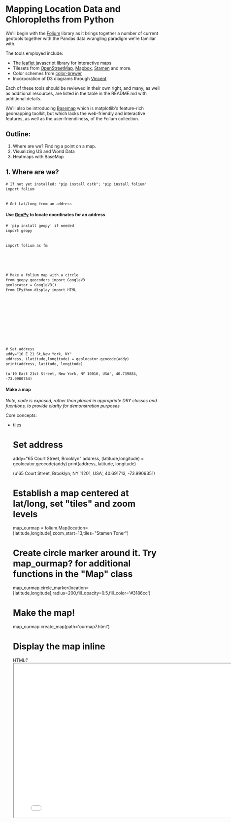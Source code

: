 
# Mapping Location Data and Chloropleths from Python

We'll begin with the [Folium](https://folium.readthedocs.org) library as it
brings together a number of current geotools together with the Pandas data
wrangling paradigm we're familiar with.

The tools employed include:
* The [leaflet](http://leafletjs.com/) javascript library for interactive maps
* Tilesets from [OpenStreetMap](openstreetmap.org),
[Mapbox](https://www.mapbox.com/), [Stamen](stamen.com) and more.
* Color schemes from [color-brewer](colorbrewer2.org)
* Incorporation of D3 diagrams through
[Vincent](http://vincent.readthedocs.org/en/latest/)

Each of these tools should be reviewed in their own right, and many, as well as
additional resources, are listed in the table in the README.md with additional
details.

We'll also be introducing [Basemap](http://matplotlib.org/basemap/) which is
matplotlib's feature-rich geomapping toolkit, but which lacks the web-friendly
and interactive features, as well as the user-friendliness, of the Folium
collection.

## Outline:
1. Where are we?  Finding a point on a map.
2. Visualizing US and World Data
3. Heatmaps with BaseMap

## 1. Where are we?


    # If not yet installed: "pip install dstk"; "pip install folium"
    import folium


    # Get Lat/Long from an address


#### Use [GeoPy](https://github.com/geopy/geopy) to locate coordinates for an address


    # 'pip install geopy' if needed
    import geopy


    import folium as fm


    


    # Make a folium map with a circle
    from geopy.geocoders import GoogleV3
    geolocator = GoogleV3()
    from IPython.display import HTML


    


    


    


    # Set address
    addy="10 E 21 St,New York, NY"
    address, (latitude,longitude) = geolocator.geocode(addy)
    print(address, latitude, longitude)

    (u'10 East 21st Street, New York, NY 10010, USA', 40.739884, -73.9900754)



    


    

#### Make a map
_Note, code is exposed, rather than placed in appropriate DRY classes and
fucntions, to provide clarity for demonstration purposes_

Core concepts:
* [tiles](http://wiki.openstreetmap.org/wiki/Tiles)


    


    # Set address
    addy="65 Court Street, Brooklyn"
    address, (latitude,longitude) = geolocator.geocode(addy)
    print(address, latitude, longitude)

    (u'65 Court Street, Brooklyn, NY 11201, USA', 40.691713, -73.9909351)



    # Establish a map centered at lat/long, set "tiles" and zoom levels
    map_ourmap = folium.Map(location=[latitude,longitude],zoom_start=13,tiles="Stamen Toner")
    
    # Create circle marker around it.  Try map_ourmap? for additional functions in the "Map" class
    map_ourmap.circle_marker(location=[latitude,longitude],radius=200,fill_opacity=0.5,fill_color='#3186cc')
    
    # Make the map!
    map_ourmap.create_map(path='ourmap7.html')
    
    # Display the map inline
    HTML('<iframe src=ourmap7.html width=800 height = 500><iframe>')




<iframe src=ourmap7.html width=800 height = 500><iframe>




    

## 2. Visualizing US and World Data -- Introduction to Chloropleths

#### Example: State Unemployment Data
Features: US States

Choropleth = Chloro (Area/Region) + Pleth (quantity)


    # Get state shapes and state data
    state_geo = r'data/us-states.json'
    state_unemployment = r'data/US_Unemployment_Oct2012.csv'
    import pandas as pd
    state_data = pd.read_csv(state_unemployment)


    state_data.Unemployment.hist()




    <matplotlib.axes._subplots.AxesSubplot at 0x106fa1d90>




![png](Data_Mapping_101_files/Data_Mapping_101_25_1.png)



    


    # Make a map
    map = folium.Map(location=[48, -102], zoom_start=3)
    map.geo_json(geo_path=state_geo, data=state_data,
                 columns=['State', 'Unemployment'],
                 key_on='feature.id',
                 fill_color='RdPu', fill_opacity=0.65, line_opacity=0.5,
                 legend_name='Unemployment Rate (%)')
    map.create_map(path='us_states2.html')


    # Display the map inline
    HTML('<iframe src=us_states2.html width=1000 height = 500><iframe>')




<iframe src=us_states2.html width=1000 height = 500><iframe>



#### Example: Inequality Adjusted Human Development Index
Features: Countries of the World


    # Get shapes and data
    world_geo = r'data/countries.geo.json'
    ihdi_data = r'data/ihdi.csv'
    import pandas as pd
    import numpy as np
    import matplotlib.pyplot as plt


    ihdi_data = pd.read_csv(ihdi_data)


    #Initialize a data frame
    df = pd.DataFrame()


    df




<div style="max-height:1000px;max-width:1500px;overflow:auto;">
<table border="1" class="dataframe">
  <thead>
    <tr style="text-align: right;">
      <th></th>
    </tr>
  </thead>
  <tbody>
  </tbody>
</table>
</div>




    # Include two columns of interest:
    df[['Country','Loss']] = ihdi_data[['Country Code','2012 IHDI Overall Loss(%)']]


    # Set index to Country Code
    df.index = df['Country']


    # Remove rows where country is null
    df = df[pd.notnull(df['Country'])]


    # Convert string to float
    df.Loss = df.Loss.str.replace('%','')
    df.Loss = df.Loss.replace('..','NaN')
    df.Loss=df.Loss.astype('float64')


    df




<div style="max-height:1000px;max-width:1500px;overflow:auto;">
<table border="1" class="dataframe">
  <thead>
    <tr style="text-align: right;">
      <th></th>
      <th>Country</th>
      <th>Loss</th>
    </tr>
    <tr>
      <th>Country</th>
      <th></th>
      <th></th>
    </tr>
  </thead>
  <tbody>
    <tr>
      <th>NOR</th>
      <td> NOR</td>
      <td>  6.4</td>
    </tr>
    <tr>
      <th>AUS</th>
      <td> AUS</td>
      <td>  7.9</td>
    </tr>
    <tr>
      <th>USA</th>
      <td> USA</td>
      <td> 12.4</td>
    </tr>
    <tr>
      <th>NLD</th>
      <td> NLD</td>
      <td>  6.9</td>
    </tr>
    <tr>
      <th>DEU</th>
      <td> DEU</td>
      <td>  6.9</td>
    </tr>
    <tr>
      <th>NZL</th>
      <td> NZL</td>
      <td>  NaN</td>
    </tr>
    <tr>
      <th>IRL</th>
      <td> IRL</td>
      <td>  7.2</td>
    </tr>
    <tr>
      <th>SWE</th>
      <td> SWE</td>
      <td>  6.2</td>
    </tr>
    <tr>
      <th>CHE</th>
      <td> CHE</td>
      <td>  7.0</td>
    </tr>
    <tr>
      <th>JPN</th>
      <td> JPN</td>
      <td>  NaN</td>
    </tr>
    <tr>
      <th>CAN</th>
      <td> CAN</td>
      <td>  8.7</td>
    </tr>
    <tr>
      <th>KOR</th>
      <td> KOR</td>
      <td> 16.5</td>
    </tr>
    <tr>
      <th>HKG</th>
      <td> HKG</td>
      <td>  NaN</td>
    </tr>
    <tr>
      <th>ISL</th>
      <td> ISL</td>
      <td>  6.4</td>
    </tr>
    <tr>
      <th>DNK</th>
      <td> DNK</td>
      <td>  6.2</td>
    </tr>
    <tr>
      <th>ISR</th>
      <td> ISR</td>
      <td> 12.3</td>
    </tr>
    <tr>
      <th>BEL</th>
      <td> BEL</td>
      <td>  8.0</td>
    </tr>
    <tr>
      <th>AUT</th>
      <td> AUT</td>
      <td>  6.6</td>
    </tr>
    <tr>
      <th>SGP</th>
      <td> SGP</td>
      <td>  NaN</td>
    </tr>
    <tr>
      <th>FRA</th>
      <td> FRA</td>
      <td>  9.0</td>
    </tr>
    <tr>
      <th>FIN</th>
      <td> FIN</td>
      <td>  6.0</td>
    </tr>
    <tr>
      <th>SVN</th>
      <td> SVN</td>
      <td>  5.8</td>
    </tr>
    <tr>
      <th>ESP</th>
      <td> ESP</td>
      <td> 10.1</td>
    </tr>
    <tr>
      <th>LIE</th>
      <td> LIE</td>
      <td>  NaN</td>
    </tr>
    <tr>
      <th>ITA</th>
      <td> ITA</td>
      <td> 11.9</td>
    </tr>
    <tr>
      <th>LUX</th>
      <td> LUX</td>
      <td>  7.2</td>
    </tr>
    <tr>
      <th>GBR</th>
      <td> GBR</td>
      <td>  8.3</td>
    </tr>
    <tr>
      <th>CZE</th>
      <td> CZE</td>
      <td>  5.4</td>
    </tr>
    <tr>
      <th>GRC</th>
      <td> GRC</td>
      <td> 11.5</td>
    </tr>
    <tr>
      <th>BRN</th>
      <td> BRN</td>
      <td>  NaN</td>
    </tr>
    <tr>
      <th>...</th>
      <td>...</td>
      <td>...</td>
    </tr>
    <tr>
      <th>BEN</th>
      <td> BEN</td>
      <td> 35.8</td>
    </tr>
    <tr>
      <th>RWA</th>
      <td> RWA</td>
      <td> 33.9</td>
    </tr>
    <tr>
      <th>CIV</th>
      <td> CIV</td>
      <td> 38.6</td>
    </tr>
    <tr>
      <th>COM</th>
      <td> COM</td>
      <td>  NaN</td>
    </tr>
    <tr>
      <th>MWI</th>
      <td> MWI</td>
      <td> 31.4</td>
    </tr>
    <tr>
      <th>SDN</th>
      <td> SDN</td>
      <td>  NaN</td>
    </tr>
    <tr>
      <th>ZWE</th>
      <td> ZWE</td>
      <td> 28.5</td>
    </tr>
    <tr>
      <th>ETH</th>
      <td> ETH</td>
      <td> 31.9</td>
    </tr>
    <tr>
      <th>LBR</th>
      <td> LBR</td>
      <td> 35.3</td>
    </tr>
    <tr>
      <th>AFG</th>
      <td> AFG</td>
      <td>  NaN</td>
    </tr>
    <tr>
      <th>GNB</th>
      <td> GNB</td>
      <td> 41.4</td>
    </tr>
    <tr>
      <th>SLE</th>
      <td> SLE</td>
      <td> 41.6</td>
    </tr>
    <tr>
      <th>BDI</th>
      <td> BDI</td>
      <td>  NaN</td>
    </tr>
    <tr>
      <th>GIN</th>
      <td> GIN</td>
      <td> 38.8</td>
    </tr>
    <tr>
      <th>CAF</th>
      <td> CAF</td>
      <td> 40.5</td>
    </tr>
    <tr>
      <th>ERI</th>
      <td> ERI</td>
      <td>  NaN</td>
    </tr>
    <tr>
      <th>MLI</th>
      <td> MLI</td>
      <td>  NaN</td>
    </tr>
    <tr>
      <th>BFA</th>
      <td> BFA</td>
      <td> 34.2</td>
    </tr>
    <tr>
      <th>TCD</th>
      <td> TCD</td>
      <td> 40.1</td>
    </tr>
    <tr>
      <th>MOZ</th>
      <td> MOZ</td>
      <td> 32.7</td>
    </tr>
    <tr>
      <th>COD</th>
      <td> COD</td>
      <td> 39.9</td>
    </tr>
    <tr>
      <th>NER</th>
      <td> NER</td>
      <td> 34.2</td>
    </tr>
    <tr>
      <th>PRK</th>
      <td> PRK</td>
      <td>  NaN</td>
    </tr>
    <tr>
      <th>MHL</th>
      <td> MHL</td>
      <td>  NaN</td>
    </tr>
    <tr>
      <th>MCO</th>
      <td> MCO</td>
      <td>  NaN</td>
    </tr>
    <tr>
      <th>NRU</th>
      <td> NRU</td>
      <td>  NaN</td>
    </tr>
    <tr>
      <th>SMR</th>
      <td> SMR</td>
      <td>  NaN</td>
    </tr>
    <tr>
      <th>SOM</th>
      <td> SOM</td>
      <td>  NaN</td>
    </tr>
    <tr>
      <th>SSD</th>
      <td> SSD</td>
      <td>  NaN</td>
    </tr>
    <tr>
      <th>TUV</th>
      <td> TUV</td>
      <td>  NaN</td>
    </tr>
  </tbody>
</table>
<p>195 rows × 2 columns</p>
</div>




    a=df['Loss'].hist()
    a.set_title('Percent Loss due to Inequality: Distribution\n')




    <matplotlib.text.Text at 0x107df0b10>




![png](Data_Mapping_101_files/Data_Mapping_101_39_1.png)



    


    # Make a map
    map = folium.Map(location=[48, -102], zoom_start=2)
    map.geo_json(geo_path=world_geo, data=df,
                 columns=['Country','Loss'],
                 threshold_scale=[5,10,15],
                 key_on='feature.id',
                 fill_color='YlGnBu', fill_opacity=0.65, line_opacity=0.5,
                 legend_name='Development Loss due to Inequality')
    map.create_map(path='lossmap6.html')


    
    HTML('<iframe src=lossmap6.html width=1000 height = 500><iframe>')




<iframe src=lossmap6.html width=1000 height = 500><iframe>




    

## 3. A Heatmap with Basemap


    # Import our libraries
    from mpl_toolkits.basemap import Basemap, cm
    # requires netcdf4-python (netcdf4-python.googlecode.com)
    from netCDF4 import Dataset as NetCDFFile
    import numpy as np
    import matplotlib.pyplot as plt
    import pandas as pd


Network Common Data Form (NetCDF):

NetCDF NetCDF is a set of software libraries and self-describing, machine-
independent data formats that support the creation, access, and sharing of
array-oriented scientific data.


    # plot rainfall from NWS using special precipitation
    # colormap used by the NWS, and included in basemap.
    nc = NetCDFFile('data/nws_precip_conus_20061222.nc')
    # data from http://water.weather.gov/precip/



    # Let's look at what we have here:
    nc.variables.keys()




    [u'amountofprecip',
     u'lat',
     u'lon',
     u'true_lat',
     u'true_lon',
     u'timeofdata',
     u'timeofcreation',
     u'hrap_xor',
     u'hrap_yor']




    


    # Format our data and our latlong
    prcpvar = nc.variables['amountofprecip']
    data = 0.01*prcpvar[:]
    latcorners = nc.variables['lat'][:]
    loncorners = -nc.variables['lon'][:]
    lon_0 = -nc.variables['true_lon'].getValue()
    lat_0 = nc.variables['true_lat'].getValue()

#### Make our Map


    
    # create figure and axes instances
    
    # Create our figure
    fig = plt.figure(figsize=(12,12))
    
    ax = fig.add_axes([0.1,0.1,0.8,0.8])
    
    
    # create polar stereographic Basemap instance.
    m = Basemap(projection='stere',lon_0=lon_0,lat_0=90.,lat_ts=lat_0,\
                llcrnrlat=latcorners[0],urcrnrlat=latcorners[2],\
                llcrnrlon=loncorners[0],urcrnrlon=loncorners[2],\
                rsphere=6371200.,resolution='l',area_thresh=10000)
    
    # draw coastlines, state and country boundaries, edge of map.
    #m.drawcoastlines()
    #m.drawstates()
    m.drawcountries()
    
    
    # draw parallels.
    #parallels = np.arange(0.,90,10.)
    #m.drawparallels(parallels,labels=[1,0,0,0],fontsize=10)
    
    
    # draw meridians
    #meridians = np.arange(180.,360.,10.)
    #m.drawmeridians(meridians,labels=[0,0,0,1],fontsize=10)
    
    ny = data.shape[0]; nx = data.shape[1]
    lons, lats = m.makegrid(nx, ny) # get lat/lons of ny by nx evenly space grid.
    x, y = m(lons, lats) # compute map proj coordinates.
    
    #Make it topographical
    m.etopo()
    
    # draw filled contours using the basemap countours function
    clevs = [0,1,2.5,5,7.5,10,15,20,30,40,50,70,100,150,200,250,300,400,500,600,750]
    
    cs = m.contourf(x,y,data,clevs,cmap=cm.s3pcpn)
    
    
    # add colorbar.
    cbar = m.colorbar(cs,location='bottom',pad="5%")
    cbar.set_label('mm')
    # add title
    plt.title(prcpvar.long_name+'\n')
    # Add date to title: +' for period ending '+prcpvar.dateofdata+'\n')
    plt.show()


![png](Data_Mapping_101_files/Data_Mapping_101_52_0.png)



    
